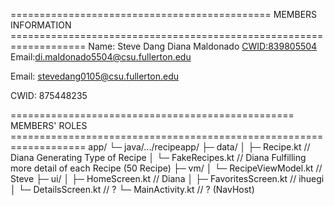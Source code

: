 ============================================= MEMBERS INFORMATION ===================================================================
Name:
     Steve Dang
     Diana Maldonado <CWID:839805504>   Email:<di.maldonado5504@csu.fullerton.edu>
     
Email:
     stevedang0105@csu.fullerton.edu
     
CWID:
     875448235
     

================================================= MEMBERS' ROLES ===================================================================
app/
 └─ java/.../recipeapp/
     ├─ data/
     │   ├─ Recipe.kt              // Diana Generating Type of Recipe
     │   └─ FakeRecipes.kt        // Diana Fulfilling more detail of each Recipe (50 Recipe)
     ├─ vm/
     │   └─ RecipeViewModel.kt // Steve
     ├─ ui/
     │   ├─ HomeScreen.kt         // Diana 
     │   ├─ FavoritesScreen.kt    // ihuegi
     │   └─ DetailsScreen.kt      // ?
     └─ MainActivity.kt           // ? (NavHost)
